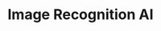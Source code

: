 # Image Recognition AI

[YT]: https://www.youtube.com/watch?v=3qZsOyAy4Yc
[GH]: https://github.com/carlpaton/MachineLearningWithPython/blob/60f8a48cc8fa20cf90edc9edc5718ce713f96d82/docs/image-recognition.md
[KG]: https://www.kaggle.com/datasets/mdwaquarazam/agricultural-crops-image-classification?resource=download